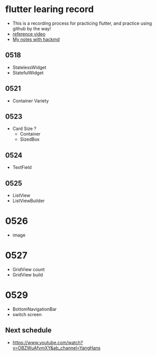 # flutter learing record
- This is a recording process for practicing flutter, and practice using github by the way!
- [reference video](https://www.youtube.com/watch?v=HFyBIYTJBsA&list=PLt85kdOx9ozWwcy6FVOquYNMah12FTWbP&index=5&ab_channel=YangHans)
- [My notes with hackmd](https://hackmd.io/z_qwaujETxWyczMbfPjsDQ?view#%E7%B6%B2%E7%AB%99)

## 0518
- StatelessWidget
- StatefulWidget
    
## 0521
- Container Variety

## 0523
- Card Size ?
    - Container 
    - SizedBox

## 0524
- TextField

## 0525
- ListView
- ListViewBuilder

# 0526
- image

# 0527
- GridView count 
- GridView build

# 0529
- BottomNavigationBar
- switch screen
## Next schedule
- https://www.youtube.com/watch?v=OBZWuAfvmXY&ab_channel=YangHans


